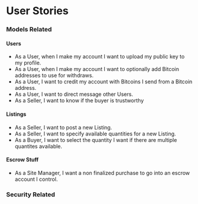 # User Stories

### Models Related

#### Users 
- As a User, when I make my account I want to upload my public key to my profile.
- As a User, when I make my account I want to optionally add Bitcoin addresses to use for withdraws.
- As a User, I want to credit my account with Bitcoins I send from a Bitcoin address.
- As a User, I want to direct message other Users.
- As a Seller, I want to know if the buyer is trustworthy

#### Listings
- As a Seller, I want to post a new Listing.
- As a Seller, I want to specify available quantities for a new Listing.
- As a Buyer, I want to select the quantity I want if there are multiple quantites available.

#### Escrow Stuff
- As a Site Manager, I want a non finalized purchase to go into an escrow account I control. 

### Security Related
